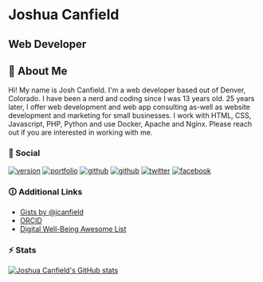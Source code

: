 # Joshua Canfield
## Web Developer

## 🚀 About Me
Hi! My name is Josh Canfield. I'm a web developer based out of Denver, Colorado. I have been a nerd and coding since I was 13 years old. 25 years later, I offer web development and web app consulting as-well as website development and marketing for small businesses. I work with HTML, CSS, Javascript, PHP, Python and use Docker, Apache and Nginx. Please reach out if you are interested in working with me.

### 🔗 Social
[![version](https://img.shields.io/static/v1?label=Version&message=v1.0&color=blue)](https://github.com/jcanfield)
[![portfolio](https://img.shields.io/static/v1?label=Portfolio&message=creativeboulder.com&color=lightgrey)](https://creativeboulder.com/)
[![github](https://img.shields.io/static/v1?label=Github&message=jcanfield&color=yellow)](https://github.com/jcanfield)
[![github](https://img.shields.io/static/v1?label=Github&message=codeclarity&color=green)](https://github.com/codeclarity)
[![twitter](https://img.shields.io/static/v1?label=Twitter&message=creativeboulder&color=blue)](https://twitter.com/creativeboulder)
[![facebook](https://img.shields.io/static/v1?label=Facebook&message=Josh%20Canfield&color=blue)](https://fb.me/jcanfieldschatz)

### 🛈 Additional Links
* [Gists by @jcanfield](https://gist.github.com/jcanfield)
* [ORCID](https://orcid.org/0009-0007-8298-4611)
* [Digital Well-Being Awesome List](https://github.com/jcanfield/awesome-digital-wellbeing)

### ⚡ Stats
[![Joshua Canfield's GitHub stats](https://github-readme-stats.vercel.app/api?username=jcanfield&count_private=true&show_icons=true&theme=dark)](https://github.com/jcanfield)
